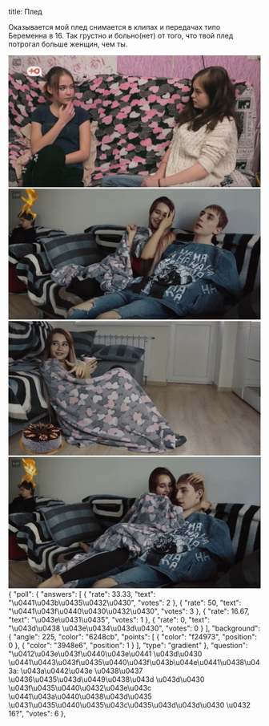 title: Плед

Оказывается мой плед снимается в клипах и передачах типо Беременна в 16. Так грустно и больно(нет) от того, что твой плед потрогал больше женщин, чем ты.

![](/blog/static/img/Z2t9YAXlrFE.jpg)
![](/blog/static/img/8QKuEA-fNlU.jpg)
![](/blog/static/img/GmCD0MCtkoA.jpg)
![](/blog/static/img/PQvHwUTdvV0.jpg)
    {
      "poll": {
        "answers": [
          {
            "rate": 33.33,
            "text": "\u0441\u043b\u0435\u0432\u0430",
            "votes": 2
          },
          {
            "rate": 50,
            "text": "\u0441\u043f\u0440\u0430\u0432\u0430",
            "votes": 3
          },
          {
            "rate": 16.67,
            "text": "\u043e\u0431\u0435",
            "votes": 1
          },
          {
            "rate": 0,
            "text": "\u043d\u0438 \u043e\u0434\u043d\u0430",
            "votes": 0
          }
        ],
        "background": {
          "angle": 225,
          "color": "6248cb",
          "points": [
            {
              "color": "f24973",
              "position": 0
            },
            {
              "color": "3948e6",
              "position": 1
            }
          ],
          "type": "gradient"
        },
        "question": "\u0412\u043e\u043f\u0440\u043e\u0441 \u043d\u0430 \u0441\u0443\u043f\u0435\u0440\u043f\u043b\u044e\u0441\u0438\u043a: \u043a\u0442\u043e \u0438\u0437 \u0436\u0435\u043d\u0449\u0438\u043d \u043d\u0430 \u043f\u0435\u0440\u0432\u043e\u043c \u0441\u043a\u0440\u0438\u043d\u0435 \u0431\u0435\u0440\u0435\u043c\u0435\u043d\u043d\u0430 \u0432 16?",
        "votes": 6
      },
